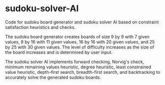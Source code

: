 # sudoku-solver-AI
Code for sudoku board generator and sudoku solver AI based on constraint satisfaction heuristics and checks.

The sudoku board generator creates boards of size 9 by 9 with 7 given values, 9 by 16 with 11 given values, 16 by 16 with 20 given values, and 25 by 25 with 30 given values. The level of difficulty increases as the size of the board increases and is determined by user input.

The sudoku solver AI implements forward checking, Norvig's check, minimum remaining values heuristic, degree heuristic, least constrained value heuristic, depth-first search, breadth-first search, and backtracking to accurately solve the generated sudoku boards.
